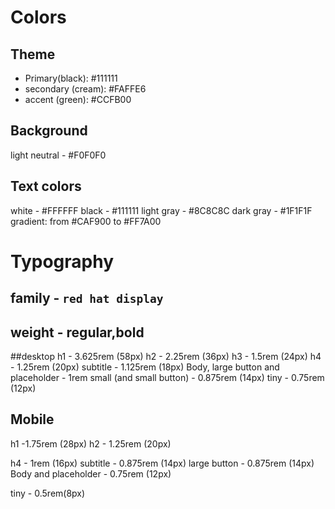 # Colors

## Theme
- Primary(black): #111111
- secondary (cream): #FAFFE6
- accent (green): #CCFB00

## Background
light neutral - #F0F0F0


## Text colors
white - #FFFFFF
black - #111111
light gray - #8C8C8C
dark gray - #1F1F1F
gradient: from #CAF900 to #FF7A00

# Typography
## family - `red hat display`
## weight - regular,bold

##desktop
h1 - 3.625rem (58px)
h2 - 2.25rem (36px)
h3 - 1.5rem (24px)
h4 - 1.25rem (20px)
subtitle - 1.125rem (18px)
Body, large button and placeholder - 1rem 
small (and small button) - 0.875rem (14px)
tiny - 0.75rem (12px)

## Mobile
h1 -1.75rem (28px)
h2 - 1.25rem (20px)
<!-- h3 - 1.5rem (24px)
 -->
h4 - 1rem (16px)
subtitle - 0.875rem (14px)
large button - 0.875rem (14px)
Body and placeholder - 0.75rem (12px)
<!-- small - 0.875rem (14px) -->
tiny - 0.5rem(8px)